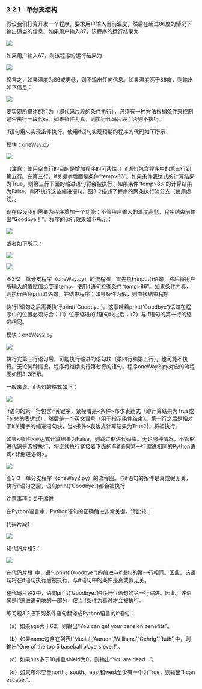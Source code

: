    

### 3.2.1　单分支结构

假设我们打算开发一个程序，要求用户输入当前温度，然后在超过86度的情况下输出适当的信息。如果用户输入87，该程序的运行结果为：

![](0-Assets/Epubook/程序员编程语言经典合集（计算机科学丛书5册套装），javapython编程语言含经典教材龙书《编译原理》%20(Bruce%20Eckel%20%20Alfred%20V.%20Aho%20%20Monica%20S.%20Lam%20etc.)%20(Z-Library)/images/image08042.jpeg)

如果用户输入67，则该程序的运行结果为：

![](0-Assets/Epubook/程序员编程语言经典合集（计算机科学丛书5册套装），javapython编程语言含经典教材龙书《编译原理》%20(Bruce%20Eckel%20%20Alfred%20V.%20Aho%20%20Monica%20S.%20Lam%20etc.)%20(Z-Library)/images/image08043.jpeg)

换言之，如果温度为86或更低，则不输出任何信息。如果温度高于86度，则输出如下信息：

![](0-Assets/Epubook/程序员编程语言经典合集（计算机科学丛书5册套装），javapython编程语言含经典教材龙书《编译原理》%20(Bruce%20Eckel%20%20Alfred%20V.%20Aho%20%20Monica%20S.%20Lam%20etc.)%20(Z-Library)/images/image08044.jpeg)

要实现所描述的行为（即代码片段的条件执行），必须有一种方法根据条件来控制是否执行一段代码。如果条件为真，则执行代码片段；否则不执行。

if语句用来实现条件执行。使用if语句实现预期的程序的代码如下所示：

模块：oneWay.py

![](0-Assets/Epubook/程序员编程语言经典合集（计算机科学丛书5册套装），javapython编程语言含经典教材龙书《编译原理》%20(Bruce%20Eckel%20%20Alfred%20V.%20Aho%20%20Monica%20S.%20Lam%20etc.)%20(Z-Library)/images/image08045.jpeg)

（注意：使用空白行的目的是增加程序的可读性。）if语句包含程序中的第三行到第五行。在第三行，if关键字后面是条件“temp>86”。如果条件表达式的计算结果为True，则第三行下面的缩进语句将会被执行；如果条件“temp>86”的计算结果为False，则不执行这些缩进语句。图3-2描述了程序的两条执行流分支（使用虚线）。

现在假设我们需要为程序增加一个功能：不管用户输入的温度高低，程序结束前输出“Goodbye！”。程序的运行效果如下所示：

![](0-Assets/Epubook/程序员编程语言经典合集（计算机科学丛书5册套装），javapython编程语言含经典教材龙书《编译原理》%20(Bruce%20Eckel%20%20Alfred%20V.%20Aho%20%20Monica%20S.%20Lam%20etc.)%20(Z-Library)/images/image08046.jpeg)

或者如下所示：

![](0-Assets/Epubook/程序员编程语言经典合集（计算机科学丛书5册套装），javapython编程语言含经典教材龙书《编译原理》%20(Bruce%20Eckel%20%20Alfred%20V.%20Aho%20%20Monica%20S.%20Lam%20etc.)%20(Z-Library)/images/image08047.jpeg)

![](0-Assets/Epubook/程序员编程语言经典合集（计算机科学丛书5册套装），javapython编程语言含经典教材龙书《编译原理》%20(Bruce%20Eckel%20%20Alfred%20V.%20Aho%20%20Monica%20S.%20Lam%20etc.)%20(Z-Library)/images/image08048.jpeg)

图3-2　单分支程序（oneWay.py）的流程图。首先执行input()语句，然后将用户所输入的值赋值给变量temp。使用if语句检查条件“temp>86”。如果条件为真，则执行两条print()语句，并结束程序；如果条件为假，则直接结束程序

执行if语句之后需要执行print('Goodbye')。这意味着print('Goodbye')语句在程序中的位置必须符合：（1）位于缩进的if语句块之后；（2）与if语句的第一行的缩进相同。

模块：oneWay2.py

![](0-Assets/Epubook/程序员编程语言经典合集（计算机科学丛书5册套装），javapython编程语言含经典教材龙书《编译原理》%20(Bruce%20Eckel%20%20Alfred%20V.%20Aho%20%20Monica%20S.%20Lam%20etc.)%20(Z-Library)/images/image08049.jpeg)

执行完第三行语句后，可能执行缩进的语句块（第四行和第五行），也可能不执行。无论何种情况，程序将继续执行第七行的语句。程序oneWay2.py对应的流程图如图3-3所示。

一般来说，if语句的格式如下：

![](0-Assets/Epubook/程序员编程语言经典合集（计算机科学丛书5册套装），javapython编程语言含经典教材龙书《编译原理》%20(Bruce%20Eckel%20%20Alfred%20V.%20Aho%20%20Monica%20S.%20Lam%20etc.)%20(Z-Library)/images/image08050.jpeg)

if语句的第一行包含if关键字，紧接着是<条件>布尔表达式（即计算结果为True或False的表达式），然后是一个英文冒号（用于指示条件结束）。第一行之后是相对于if关键字的缩进语句块，当<条件>表达式计算结果为True时，将被执行。

如果<条件>表达式计算结果为False，则跳过缩进代码块。无论哪种情况，不管缩进代码是否被执行，将继续执行紧接着下面的与if语句第一行缩进相同的Python语句<非缩进语句>。

![](0-Assets/Epubook/程序员编程语言经典合集（计算机科学丛书5册套装），javapython编程语言含经典教材龙书《编译原理》%20(Bruce%20Eckel%20%20Alfred%20V.%20Aho%20%20Monica%20S.%20Lam%20etc.)%20(Z-Library)/images/image08051.jpeg)

图3-3　单分支程序（oneWay2.py）的流程图。与if语句的条件是真或假无关，执行if语句之后，语句print('Goodbye.')都会被执行

注意事项：关于缩进

在Python语言中，Python语句的正确缩进非常关键。请比较：

代码片段1：

![](0-Assets/Epubook/程序员编程语言经典合集（计算机科学丛书5册套装），javapython编程语言含经典教材龙书《编译原理》%20(Bruce%20Eckel%20%20Alfred%20V.%20Aho%20%20Monica%20S.%20Lam%20etc.)%20(Z-Library)/images/image08052.jpeg)

和代码片段2：

![](0-Assets/Epubook/程序员编程语言经典合集（计算机科学丛书5册套装），javapython编程语言含经典教材龙书《编译原理》%20(Bruce%20Eckel%20%20Alfred%20V.%20Aho%20%20Monica%20S.%20Lam%20etc.)%20(Z-Library)/images/image08053.jpeg)

在代码片段1中，语句print('Goodbye.')的缩进与if语句的第一行相同。因此，该语句将在if语句执行后被执行，与if语句中的条件是真或假无关。

在代码片段2中，语句print('Goodbye.')相对于if语句的第一行缩进。因此，该语句是if缩进语句块的一部分，仅当if条件为真时才会被执行。

练习题3.2把下列条件语句翻译成Python语言的if语句：

（a）如果age大于62，则输出“You can get your pension benefits”。

（b）如果name包含在列表['Musial','Aaraon','Williams','Gehrig','Ruth']中，则输出“One of the top 5 baseball players,ever!”。

（c）如果hits多于10并且shield为0，则输出“You are dead...”。

（d）如果布尔变量north、south、east和west至少有一个为True，则输出“I can escape.”。